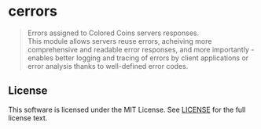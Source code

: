 # cerrors

> Errors assigned to Colored Coins servers responses.<br>
> This module allows servers reuse errors, acheiving more comprehensive and readable error responses,
> and more importantly - enables better logging and tracing of errors by client applications or error analysis thanks to well-defined error codes.

## License

This software is licensed under the MIT License.
See [LICENSE](LICENSE) for the full license text.
